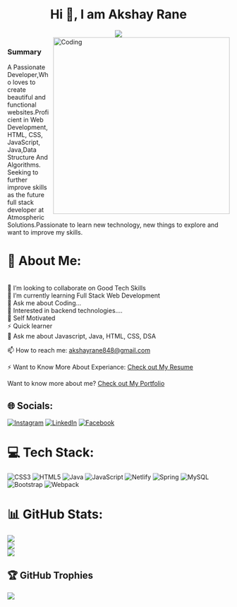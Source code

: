 <h1 align="center">Hi 👋, I am Akshay Rane</h1>
<div align="center">
 <img src="https://readme-typing-svg.herokuapp.com/?lines=Full+Stack+Developer;Java+Backend+Developer;Web+Developer;Quick+learner;Self+Motivated&color=teal&center=true" />
</div>

<img align="right" alt="Coding" width="400" src="https://user-images.githubusercontent.com/102204260/192700068-98ad5312-13c4-49ba-bc0a-d3de1fb9d5fb.gif">

### Summary
A Passionate Developer,Who loves to create beautiful and functional websites.Proficient in Web Development, HTML, CSS, JavaScript, Java,Data Structure And Algorithms. Seeking to further improve skills as the future full stack developer at Atmospheric Solutions.Passionate to learn new technology, new things to explore and want to improve my skills.


# 💫 About Me:
<br>
👯 I’m looking to collaborate on Good Tech Skills<br>
🌱 I’m currently learning Full Stack Web Development<br>
💬 Ask me about Coding...<br>
👯 Interested in backend technologies....<br>
👯 Self Motivated<br>
⚡ Quick learner<br>
💬 Ask me about Javascript, Java, HTML, CSS, DSA<br>

📫 How to reach me: akshayrane848@gmail.com <br>

⚡ Want to Know More About Experiance: [Check out My Resume](https://drive.google.com/file/d/1mu7EO0m1e9rtgFX1t0QepD-pkBvX2jbt/view?usp=sharing)<br>

Want to know more about me? [Check out My Portfolio](https://Akshayrane848.github.io/)

## 🌐 Socials:
[![Instagram](https://img.shields.io/badge/Instagram-%23E4405F.svg?logo=Instagram&logoColor=white)](https://www.instagram.com/mr_khiladi_848/)
[![LinkedIn](https://img.shields.io/badge/LinkedIn-%230077B5.svg?logo=linkedin&logoColor=white)](https://www.linkedin.com/in/akshay-rane-65289b224/) 
[![Facebook](https://img.shields.io/badge/Facebook-%230077B5.svg?logo=facebook&logoColor=white)](https://www.facebook.com/akshay.rane.92560/) 

# 💻 Tech Stack:
![CSS3](https://img.shields.io/badge/css3-%231572B6.svg?style=for-the-badge&logo=css3&logoColor=white) ![HTML5](https://img.shields.io/badge/html5-%23E34F26.svg?style=for-the-badge&logo=html5&logoColor=white) ![Java](https://img.shields.io/badge/java-%23ED8B00.svg?style=for-the-badge&logo=java&logoColor=white) ![JavaScript](https://img.shields.io/badge/javascript-%23323330.svg?style=for-the-badge&logo=javascript&logoColor=%23F7DF1E) ![Netlify](https://img.shields.io/badge/netlify-%23000000.svg?style=for-the-badge&logo=netlify&logoColor=#00C7B7) ![Spring](https://img.shields.io/badge/spring-%236DB33F.svg?style=for-the-badge&logo=spring&logoColor=white) ![MySQL](https://img.shields.io/badge/mysql-%2300f.svg?style=for-the-badge&logo=mysql&logoColor=white) ![Bootstrap](https://img.shields.io/badge/bootstrap-%23563D7C.svg?style=for-the-badge&logo=bootstrap&logoColor=white) ![Webpack](https://img.shields.io/badge/webpack-%238DD6F9.svg?style=for-the-badge&logo=webpack&logoColor=black)
# 📊 GitHub Stats:
![](https://github-readme-stats.vercel.app/api?username=Akshayrane848&theme=radical&hide_border=false&include_all_commits=true&count_private=true)<br/>
![](https://github-readme-streak-stats.herokuapp.com/?user=Akshayrane848&theme=radical&hide_border=false)<br/>
![](https://github-readme-stats.vercel.app/api/top-langs/?username=Akshayrane848&theme=radical&hide_border=false&include_all_commits=true&count_private=true&layout=compact)

## 🏆 GitHub Trophies
![](https://github-profile-trophy.vercel.app/?username=Akshayrane848&theme=radical&no-frame=false&no-bg=false&margin-w=4)





<!---
Akshayrane848/Akshayrane848 is a ✨ special ✨ repository because its `README.md` (this file) appears on your GitHub profile.
You can click the Preview link to take a look at your changes.
--->
